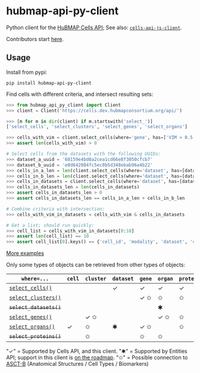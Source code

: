 # hubmap-api-py-client
Python client for the [HuBMAP Cells API](https://github.com/hubmapconsortium/cross_modality_query);
See also: [`cells-api-js-client`](https://github.com/hubmapconsortium/cells-api-js-client#readme).

Contributors start [here](https://github.com/hubmapconsortium/hubmap-api-py-client/blob/main/README-contrib.md#readme).

## Usage

Install from pypi:
```
pip install hubmap-api-py-client
```

Find cells with different criteria, and intersect resulting sets:
```python
>>> from hubmap_api_py_client import Client
>>> client = Client('https://cells.dev.hubmapconsortium.org/api/')

>>> [m for m in dir(client) if m.startswith('select_')]
['select_cells', 'select_clusters', 'select_genes', 'select_organs']

>>> cells_with_vim = client.select_cells(where='gene', has=['VIM > 0.5'], genomic_modality='rna')
>>> assert len(cells_with_vim) > 0

# Select cells from the datasets with the following UUIDs:
>>> dataset_a_uuid = '68159e4bd6a2cea1cd66e8f3050cfcb7'
>>> dataset_b_uuid = 'e8d642084fc5ec8b5d348ebab96a4b22'
>>> cells_in_a_len = len(client.select_cells(where='dataset', has=[dataset_a_uuid]))
>>> cells_in_b_len = len(client.select_cells(where='dataset', has=[dataset_b_uuid]))
>>> cells_in_datasets = client.select_cells(where='dataset', has=[dataset_a_uuid, dataset_b_uuid])
>>> cells_in_datasets_len = len(cells_in_datasets)
>>> assert cells_in_datasets_len > 0
>>> assert cells_in_datasets_len == cells_in_a_len + cells_in_b_len

# Combine criteria with intersection:
>>> cells_with_vim_in_datasets = cells_with_vim & cells_in_datasets

# Get a list; should run quickly:
>>> cell_list = cells_with_vim_in_datasets[0:10]
>>> assert len(cell_list) == 10
>>> assert cell_list[0].keys() == {'cell_id', 'modality', 'dataset', 'clusters', 'protein_mean', 'protein_total', 'protein_covar'}

```

[More examples](https://github.com/hubmapconsortium/hubmap-api-py-client/blob/main/examples/)

Only some types of objects can be retrieved from other types of objects:

| `where=...`       | `cell`    | `cluster` | `dataset` | `gene`    | `organ`   | `protein` |
| ----------------- | --------- | --------- | --------- | --------- | --------- | --------- |
| [`select_cells()`](https://github.com/hubmapconsortium/hubmap-api-py-client/blob/main/examples/select_cells.md)                                                                                                              |           |           | ✓         | ✓         | ✓         | ✓         |
| [`select_clusters()`](https://github.com/hubmapconsortium/hubmap-api-py-client/blob/main/examples/select_clusters.md)                                                                                                              |           |           |           | ✓ ✩       | ✩         | ✩         |
| ~~`select_datasets()`~~                                                                                                              |           |           |           |           | ✱         |           |
| [`select_genes()`](https://github.com/hubmapconsortium/hubmap-api-py-client/blob/main/examples/select_genes.md)                                                                                                              |           | ✓ ✩       |           |           | ✓ ✩       | ✩         |
| [`select_organs()`](https://github.com/hubmapconsortium/hubmap-api-py-client/blob/main/examples/select_organs.md)                                                                                                              | ✓         | ✩         | ✱         | ✓ ✩       |           | ✩         |
| ~~`select_proteins()`~~                                                                                                              |           | ✩         |           | ✩         | ✩         |           |

"✓" = Supported by Cells API, and this client.
"✱" = Supported by Entities API; support in this client is [on the roadmap](https://github.com/hubmapconsortium/hubmap-api-py-client/issues/25).
"✩" = Possible connection to [ASCT-B](https://hubmapconsortium.github.io/ccf-asct-reporter/vis?sheet=all&dataVersion=latest) (Anatomical Structures / Cell Types / Biomarkers)
